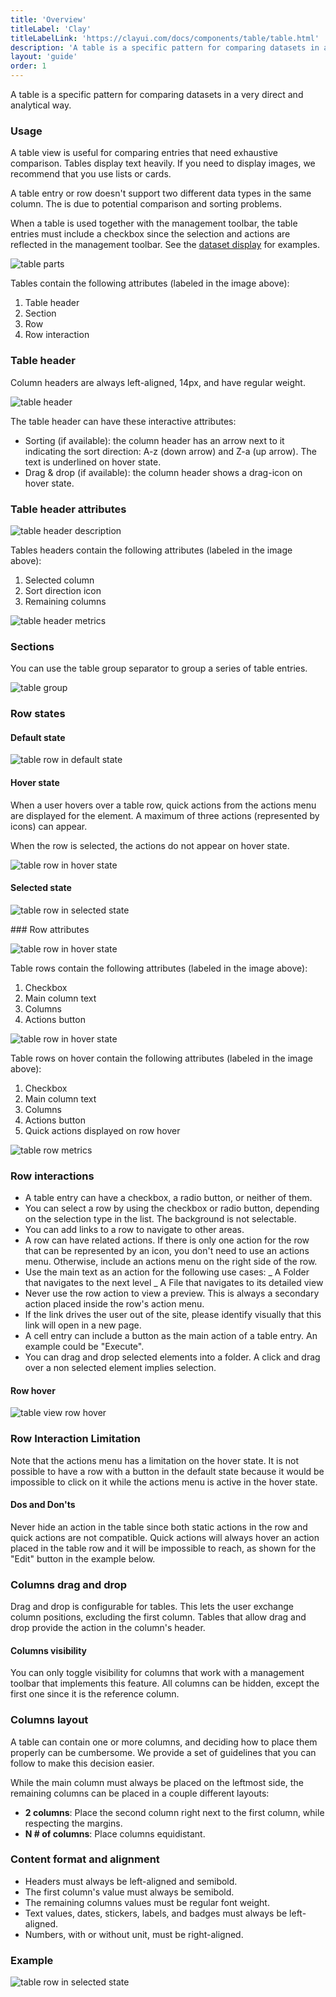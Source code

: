 ```yaml
---
title: 'Overview'
titleLabel: 'Clay'
titleLabelLink: 'https://clayui.com/docs/components/table/table.html'
description: 'A table is a specific pattern for comparing datasets in a very direct and analytical way.'
layout: 'guide'
order: 1
---
```


<div class="page-description">A table is a specific pattern for comparing datasets in a very direct and analytical way.</div>

### Usage

A table view is useful for comparing entries that need exhaustive comparison. Tables display text heavily. If you need to display images, we recommend that you use lists or cards.

A table entry or row doesn't support two different data types in the same column. The is due to potential comparison and sorting problems.

When a table is used together with the management toolbar, the table entries must include a checkbox since the selection and actions are reflected in the management toolbar. See the [dataset display](../../dataset_display) for examples.

![table parts](/lexicon/images/TableParts.jpg)

Tables contain the following attributes (labeled in the image above):

1. Table header
2. Section
3. Row
4. Row interaction

### Table header

Column headers are always left-aligned, 14px, and have regular weight.

![table header](/lexicon/images/TableHeader.jpg)

The table header can have these interactive attributes:

-   Sorting (if available): the column header has an arrow next to it indicating the sort direction: A-z (down arrow) and Z-a (up arrow). The text is underlined on hover state.
-   Drag & drop (if available): the column header shows a drag-icon on hover state.

### Table header attributes

![table header description](/lexicon/images/TableHeaderParts.jpg)

Tables headers contain the following attributes (labeled in the image above):

1. Selected column
2. Sort direction icon
3. Remaining columns

![table header metrics](/lexicon/images/TableHeaderMetrics.jpg)

### Sections

You can use the table group separator to group a series of table entries.

![table group](/lexicon/images/TableViewGroupSeparator.jpg)

### Row states

#### Default state

![table row in default state](/lexicon/images/TableViewDefault.jpg)

#### Hover state

When a user hovers over a table row, quick actions from the actions menu are displayed for the element. A maximum of three actions (represented by icons) can appear.

When the row is selected, the actions do not appear on hover state.

![table row in hover state](/lexicon/images/TableViewHover.jpg)

#### Selected state

![table row in selected state](/lexicon/images/TableViewSelected.jpg)

### Row attributes

![table row in hover state](/lexicon/images/TableViewDefaultParts.jpg)

Table rows contain the following attributes (labeled in the image above):

1. Checkbox
2. Main column text
3. Columns
4. Actions button

![table row in hover state](/lexicon/images/TableViewHoverParts.jpg)

Table rows on hover contain the following attributes (labeled in the image above):

1. Checkbox
2. Main column text
3. Columns
4. Actions button
5. Quick actions displayed on row hover

![table row metrics](/lexicon/images/TableRowMetrics.jpg)

### Row interactions

-   A table entry can have a checkbox, a radio button, or neither of them.
-   You can select a row by using the checkbox or radio button, depending on the selection type in the list. The background is not selectable.
-   You can add links to a row to navigate to other areas.
-   A row can have related actions. If there is only one action for the row that can be represented by an icon, you don't need to use an actions menu. Otherwise, include an actions menu on the right side of the row.
-   Use the main text as an action for the following use cases:
    _ A Folder that navigates to the next level
    _ A File that navigates to its detailed view
-   Never use the row action to view a preview. This is always a secondary action placed inside the row's action menu.
-   If the link drives the user out of the site, please identify visually that this link will open in a new page.
-   A cell entry can include a button as the main action of a table entry. An example could be "Execute".
-   You can drag and drop selected elements into a folder. A click and drag over a non selected element implies selection.

#### Row hover

![table view row hover](/lexicon/images/TableViewRowHover.gif)

### Row Interaction Limitation

Note that the actions menu has a limitation on the hover state. It is not possible to have a row with a button in the default state because it would be impossible to click on it while the actions menu is active in the hover state.

#### Dos and Don'ts

Never hide an action in the table since both static actions in the row and quick actions are not compatible. Quick actions will always hover an action placed in the table row and it will be impossible to reach, as shown for the "Edit" button in the example below.

<!--
<div class="dodont">
	<img class="do" src="/lexicon/images/TableRowInteractionDo.jpg" alt="first, table view row default, second, table view row hover. There is no action to hover in the row. Correct.">
	<p class="do">Do</p>
</div>

<div class="dodont">
	<img class="dont" src="/lexicon/images/TableRowInteractionDont.jpg" alt="first, table view row default, second, table view row hover. There is an action hovered in the row. Incorrect.">
	<p class="dont">Don't</p>
</div> -->

### Columns drag and drop

Drag and drop is configurable for tables. This lets the user exchange column positions, excluding the first column. Tables that allow drag and drop provide the action in the column's header.

#### Columns visibility

You can only toggle visibility for columns that work with a management toolbar that implements this feature. All columns can be hidden, except the first one since it is the reference column.

### Columns layout

A table can contain one or more columns, and deciding how to place them properly can be cumbersome. We provide a set of guidelines that you can follow to make this decision easier.

While the main column must always be placed on the leftmost side, the remaining columns can be placed in a couple different layouts:

-   **2 columns**: Place the second column right next to the first column, while respecting the margins.
-   **N # of columns**: Place columns equidistant.

### Content format and alignment

-   Headers must always be left-aligned and semibold.
-   The first column's value must always be semibold.
-   The remaining columns values must be regular font weight.
-   Text values, dates, stickers, labels, and badges must always be left-aligned.
-   Numbers, with or without unit, must be right-aligned.

### Example

![table row in selected state](/lexicon/images/TableExample.jpg)
